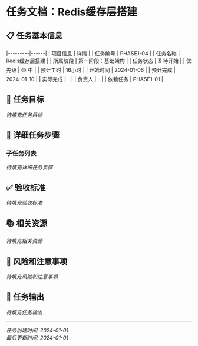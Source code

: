 ﻿# 任务文档：Redis缓存层搭建

## 📋 任务基本信息

|---------|------|
| 项目信息 | 详情 |
| 任务编号 | PHASE1-04 |
| 任务名称 | Redis缓存层搭建 |
| 所属阶段 | 第一阶段：基础架构 |
| 任务状态 | ⏳ 待开始 |
| 优先级 | 🟡 中 |
| 预计工时 | 16小时 |
| 开始时间 | 2024-01-06 |
| 预计完成 | 2024-01-10 |
| 实际完成 | - |
| 负责人 | - |
| 依赖任务 | PHASE1-01 |

## 🎯 任务目标

*待填充任务目标*

## 📝 详细任务步骤

### 子任务列表

*待填充详细任务步骤*

## ✅ 验收标准

*待填充验收标准*

## 📚 相关资源

*待填充相关资源*

## 🚨 风险和注意事项

*待填充风险和注意事项*

## 📄 任务输出

*待填充任务输出*

---

*任务创建时间: 2024-01-01*  
*最后更新时间: 2024-01-01*
